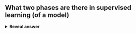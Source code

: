 ## What two phases are there in supervised learning (of a model)
<details>
<summary><b>Reveal answer</b></summary>
1. Training phase - ML model learns the parameters (that define the relationships between features and outcome var)<br>2. Prediction phase: new observations, feed these into trained model, and get a prediction
</details>
